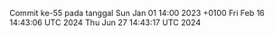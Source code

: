 Commit ke-55 pada tanggal Sun Jan 01 14:00 2023 +0100
Fri Feb 16 14:43:06 UTC 2024
Thu Jun 27 14:43:17 UTC 2024
